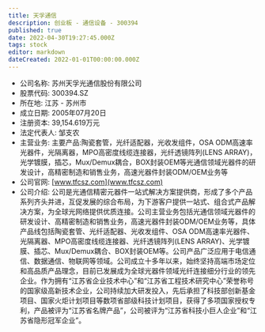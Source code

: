 ```yaml
---
title: 天孚通信
description: 创业板 - 通信设备 - 300394
published: true
date: 2022-04-30T19:27:45.000Z
tags: stock
editor: markdown
dateCreated: 2022-01-01T00:00:00.000Z
---
```


- 公司名称: 苏州天孚光通信股份有限公司
- 股票代码: 300394.SZ
- 所在地: 江苏 - 苏州市
- 成立日期: 2005年07月20日
- 注册资本: 39,154.619万元
- 法定代表人: 邹支农
- 主营业务: 主要产品:陶瓷套管，光纤适配器，光收发组件，OSA ODM高速率光器件，光隔离器，MPO高密度线缆连接器，光纤透镜阵列(LENS ARRAY)，光学镀膜，插芯，Mux/Demux耦合，BOX封装OEM等光通信领域光器件的研发设计，高精密制造和销售业务，高速光器件封装ODM/OEM业务等
- 公司官网: [www.tfcsz.com](www.tfcsz.com)
- 公司介绍: 公司是光通信精密元器件一站式解决方案提供商，形成了多个产品系列齐头并进，互促发展的综合布局，为下游客户提供一站式、组合式产品解决方案，为全球光网络提供优质连接。公司主营业务包括光通信领域光器件的研发设计、高精密制造和销售业务，高速光器件封装ODM/OEM业务等，具体产品线包括陶瓷套管、光纤适配器、光收发组件、OSA ODM高速率光器件、光隔离器、MPO高密度线缆连接器、光纤透镜阵列(LENS ARRAY)、光学镀膜、插芯、Mux/Demux耦合、BOX封装OEM等。公司产品广泛应用于电信通信、数据通信、物联网等领域。公司成立十多年以来，始终坚持高端市场定位和高品质产品理念，目前已发展成为全球光器件领域光纤连接细分行业的领先企业。作为拥有“江苏省企业技术中心”和“江苏省工程技术研究中心”荣誉称号的国家级高新技术企业，公司持续加大研发投入，先后承担了科技部创新基金项目、国家火炬计划项目等数项省部级科技计划项目，获得了多项国家授权专利，产品被评为“江苏省名牌产品”，公司被评为“江苏省科技小巨人企业”和“江苏省隐形冠军企业”。


